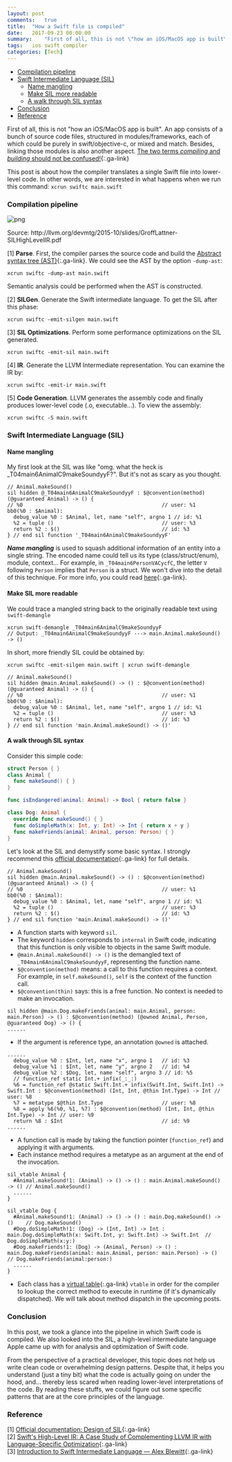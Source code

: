 ```yaml
---
layout: post
comments:	true
title:  "How a Swift file is compiled"
date:   2017-09-23 00:00:00
summary:    "First of all, this is not \"how an iOS/MacOS app is built\". An app consists of a bunch of source code files, structured in modules/frameworks, each of which could be purely in swift/objective-c, or mixed and match..."
tags:   ios swift compiler
categories:	[Tech]
---
```


<!-- TOC -->

- [Compilation pipeline](#compilation-pipeline)
- [Swift Intermediate Language \(SIL\)](#swift-intermediate-language)
  - [Name mangling](#name-mangling)
  - [Make SIL more readable](#make-sil-more-readable)
  - [A walk through SIL syntax](#a-walk-through-sil-syntax)
- [Conclusion](#conclusion)
- [Reference](#reference)

<!-- /TOC -->

First of all, this is not "how an iOS/MacOS app is built". An app consists of a bunch of source code files, structured in modules/frameworks, each of which could be purely in swift/objective-c, or mixed and match. Besides, linking those modules is also another aspect. [The two terms *compiling* and *building* should not be confused!](https://stackoverflow.com/questions/15198725/build-or-compile){:.ga-link}

This post is about how the compiler translates a single Swift file into lower-level code. In other words, we are interested in what happens when we run this command: 
```xcrun swiftc main.swift```


### Compilation pipeline

![png](assets/ios/swift_build_pipeline.png)
<figcaption>Source: http://llvm.org/devmtg/2015-10/slides/GroffLattner-SILHighLevelIR.pdf</figcaption>

[1] **Parse**. First, the compiler parses the source code and build the [Abstract syntax tree (AST)](https://en.wikipedia.org/wiki/Abstract_syntax_tree){:.ga-link}. We could see the AST by the option `-dump-ast`:

```xcrun swiftc -dump-ast main.swift```

Semantic analysis could be performed when the AST is constructed.

[2] **SILGen**. Generate the Swift intermediate language. To get the SIL after this phase:

```xcrun swiftc -emit-silgen main.swift```

[3] **SIL Optimizations**. Perform some performance optimizations on the SIL generated.

```xcrun swiftc -emit-sil main.swift```

[4] **IR**. Generate the LLVM Intermediate representation. You can examine the IR by:

```xcrun swiftc -emit-ir main.swift```

[5] **Code Generation**. LLVM generates the assembly code and finally produces lower-level code (.o, executable...). To view the assembly:

```xcrun swiftc -S main.swift```


### Swift Intermediate Language (SIL)

#### Name mangling

My first look at the SIL was like "omg. what the heck is \_T04main6AnimalC9makeSoundyyF?". But it's not as scary as you thought.

```
// Animal.makeSound()
sil hidden @_T04main6AnimalC9makeSoundyyF : $@convention(method) (@guaranteed Animal) -> () {
// %0                                             // user: %1
bb0(%0 : $Animal):
  debug_value %0 : $Animal, let, name "self", argno 1 // id: %1
  %2 = tuple ()                                   // user: %3
  return %2 : $()                                 // id: %3
} // end sil function '_T04main6AnimalC9makeSoundyyF'
```
***Name mangling*** is used to squash additional information of an entity into a single string. The encoded name could tell us its type (class/struct/enum), module, context... For example, in `_T04main6PersonVACycfC`, the letter `V` following `Person` implies that `Person` is a struct. We won't dive into the detail of this technique. For more info, you could read [here](https://github.com/apple/swift/blob/master/docs/ABI/Mangling.rst){:.ga-link}.

#### Make SIL more readable
We could trace a mangled string back to the originally readable text using `swift-demangle`
```
xcrun swift-demangle _T04main6AnimalC9makeSoundyyF
// Output: _T04main6AnimalC9makeSoundyyF ---> main.Animal.makeSound() -> ()
```

In short, more friendly SIL could be obtained by:

```xcrun swiftc -emit-silgen main.swift | xcrun swift-demangle```

```
// Animal.makeSound()
sil hidden @main.Animal.makeSound() -> () : $@convention(method) (@guaranteed Animal) -> () {
// %0                                             // user: %1
bb0(%0 : $Animal):
  debug_value %0 : $Animal, let, name "self", argno 1 // id: %1
  %2 = tuple ()                                   // user: %3
  return %2 : $()                                 // id: %3
} // end sil function 'main.Animal.makeSound() -> ()'
```

#### A walk through SIL syntax

Consider this simple code:

```swift
struct Person { }
class Animal {
  func makeSound() { }
}

func isEndangered(animal: Animal) -> Bool { return false }

class Dog: Animal {
  override func makeSound() { }
  func doSimpleMath(x: Int, y: Int) -> Int { return x + y }
  func makeFriends(animal: Animal, person: Person) { }
}
```

Let's look at the SIL and demystify some basic syntax. I strongly recommend this [official documentation](https://github.com/apple/swift/blob/master/docs/SIL.rst){:.ga-link} for full details.

```
// Animal.makeSound()
sil hidden @main.Animal.makeSound() -> () : $@convention(method) (@guaranteed Animal) -> () {
// %0                                             // user: %1
bb0(%0 : $Animal):
  debug_value %0 : $Animal, let, name "self", argno 1 // id: %1
  %2 = tuple ()                                   // user: %3
  return %2 : $()                                 // id: %3
} // end sil function 'main.Animal.makeSound() -> ()'
```
- A function starts with keyword `sil`. 
- The keyword `hidden` corresponds to `internal` in Swift code, indicating that this function is only visible to objects in the same Swift module.
- `@main.Animal.makeSound() -> ()` is the demangled text of `_T04main6AnimalC9makeSoundyyF`, representing the function name.
- `$@convention(method)` means: a call to this function requires a context. For example, in `self.makeSound()`, `self` is the context of the function call.
- `$@convention(thin)` says: this is a free function. No context is needed to make an invocation.

```
sil hidden @main.Dog.makeFriends(animal: main.Animal, person: main.Person) -> () : $@convention(method) (@owned Animal, Person, @guaranteed Dog) -> () {
......
```
- If the argument is reference type, an annotation `@owned` is attached.

```
......
  debug_value %0 : $Int, let, name "x", argno 1   // id: %3
  debug_value %1 : $Int, let, name "y", argno 2   // id: %4
  debug_value %2 : $Dog, let, name "self", argno 3 // id: %5
  // function_ref static Int.+ infix(_:_:)
  %6 = function_ref @static Swift.Int.+ infix(Swift.Int, Swift.Int) -> Swift.Int : $@convention(method) (Int, Int, @thin Int.Type) -> Int // user: %8
  %7 = metatype $@thin Int.Type                   // user: %8
  %8 = apply %6(%0, %1, %7) : $@convention(method) (Int, Int, @thin Int.Type) -> Int // user: %9
  return %8 : $Int                                // id: %9
......
```
- A function call is made by taking the function pointer (`function_ref`) and applying it with arguments. 
- Each instance method requires a metatype as an argument at the end of the invocation.


```
sil_vtable Animal {
  #Animal.makeSound!1: (Animal) -> () -> () : main.Animal.makeSound() -> ()	// Animal.makeSound()
  ......
}

sil_vtable Dog {
  #Animal.makeSound!1: (Animal) -> () -> () : main.Dog.makeSound() -> ()	// Dog.makeSound()
  #Dog.doSimpleMath!1: (Dog) -> (Int, Int) -> Int : main.Dog.doSimpleMath(x: Swift.Int, y: Swift.Int) -> Swift.Int	// Dog.doSimpleMath(x:y:)
  #Dog.makeFriends!1: (Dog) -> (Animal, Person) -> () : main.Dog.makeFriends(animal: main.Animal, person: main.Person) -> ()	// Dog.makeFriends(animal:person:)
  ......
}
```
- Each class has a [virtual table](https://en.wikipedia.org/wiki/Virtual_method_table){:.ga-link} `vtable` in order for the compiler to lookup the correct method to execute in runtime (if it's dynamically dispatched). We will talk about method dispatch in the upcoming posts.


### Conclusion

In this post, we took a glance into the pipeline in which Swift code is compiled. We also looked into the SIL, a high-level intermediate language Apple came up with for analysis and optimization of Swift code.

From the perspective of a practical developer, this topic does not help us write clean code or overwhelming design patterns. Despite that, it helps you understand (just a tiny bit) what the code is actually going on under the hood, and... thereby less scared when reading lower-level interpretations of the code. By reading these stuffs, we could figure out some specific patterns that are at the core principles of the language.

### Reference

[1] [Official documentation: Design of SIL](https://github.com/apple/swift/blob/master/docs/SIL.rst){:.ga-link}<br>
[2] [Swift's High-Level IR: A Case Study of Complementing LLVM IR with Language-Specific Optimization](https://llvm.org/devmtg/2015-10/#talk7){:.ga-link}<br>
[3] [Introduction to Swift Intermediate Language — Alex Blewitt](https://www.youtube.com/watch?v=NH-qIKOoKgA){:.ga-link}



